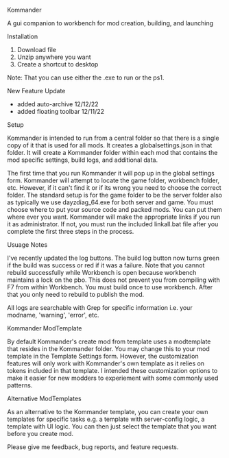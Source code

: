 Kommander

 A gui companion to workbench for mod creation, building, and launching


Installation
1. Download file
2. Unzip anywhere you want
3. Create a shortcut to desktop

Note: That you can use either the .exe to run or the ps1. 

New Feature Update
- added auto-archive 12/12/22
- added floating toolbar 12/11/22

Setup

Kommander is intended to run from a central folder so that there is a single copy of it that is used for all mods. It creates a globalsettings.json in that folder.  It will create a Kommander folder within each mod that contains the mod specific settings, build logs, and additional data.

The first time that you run Kommander it will pop up in the global settings form.  Kommander will attempt to locate the game folder, workbench folder, etc.  However, if it can't find it or if its wrong you need to choose the correct folder. The standard setup is for the game folder to be the server folder also as typically we use dayzdiag_64.exe for both server and game.  You must choose where to put your source code and packed mods.  You can put them where ever you want. Kommander will make the appropriate links if you run it as administrator.  If not, you must run the included linkall.bat file after you complete the first three steps in the process.

Usuage Notes

I've recently updated the log buttons.  The build log button now turns green if the build was success or red if it was a failure. Note that you cannot rebuild successfully while Workbench is open because workbench maintains a lock on the pbo. This does not prevent you from compiling with F7 from within Workbench. You must build once to use workbench. After that you only need to rebuild to publish the mod.

All logs are searchable with Grep for specific information i.e. your modname, 'warning', 'error', etc.

Kommander ModTemplate

By default Kommander's create mod from template uses a modtemplate that resides in the Kommander folder. You may change this to your mod template in the Template Settings form.  However, the customization features will only work with Kommander's own template as it relies on tokens included in that template. I intended these customization options to make it easier for new modders to experiement with some commonly used patterns.

Alternative ModTemplates

As an alternative to the Kommander template, you can create your own templates for specific tasks e.g. a template with  server-config logic, a template with UI logic.  You can then just select the template that you want before you create mod.

Please give me feedback, bug reports, and feature requests.

